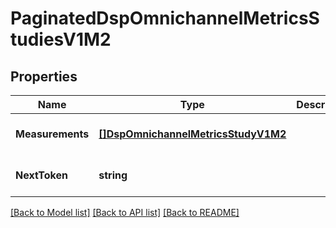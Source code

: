 # PaginatedDspOmnichannelMetricsStudiesV1M2

## Properties
Name | Type | Description | Notes
------------ | ------------- | ------------- | -------------
**Measurements** | [**[]DspOmnichannelMetricsStudyV1M2**](DSPOmnichannelMetricsStudyV1M2.md) |  | [optional] [default to null]
**NextToken** | **string** |  | [optional] [default to null]

[[Back to Model list]](../README.md#documentation-for-models) [[Back to API list]](../README.md#documentation-for-api-endpoints) [[Back to README]](../README.md)

